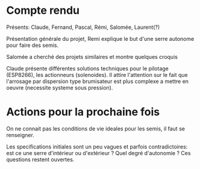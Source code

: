 # Compte rendu
Présents: Claude, Fernand, Pascal, Rémi, Salomée, Laurent(?)


Présentation générale du projet, Remi explique le but d'une serre autonome pour faire des semis.

Salomée a cherché des projets similaires et montre quelques croquis

Claude présente différentes solutions techniques pour le pilotage (ESP8266), les actionneurs (solenoides). Il attire l'attention sur le fait que l'arrosage par dispersion type brumisateur est plus complexe a mettre en oeuvre (necessite systeme sous pression).

# Actions pour la prochaine fois
On ne connait pas les conditions de vie ideales pour les semis, il faut se renseigner.

Les specifications initiales sont un peu vagues et parfois contradictoires: est ce une serre d'intérieur ou d'extérieur ? Quel degré d'autonomie ? Ces questions restent ouvertes.